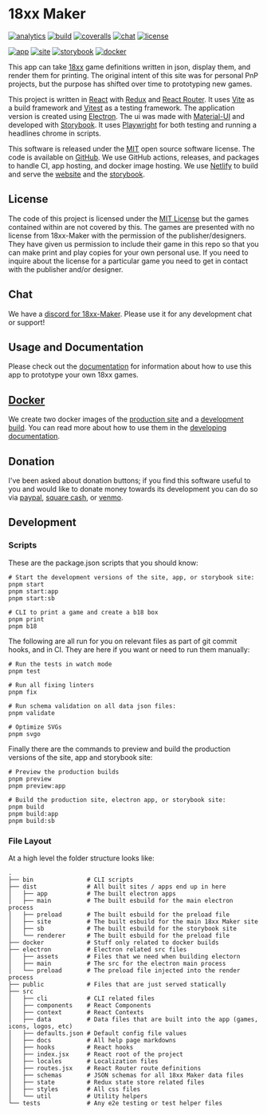 # 18xx Maker

[![analytics](https://img.shields.io/badge/dynamic/json?url=https%3A%2F%2Fanalytics.18xx-maker.com%2Fvisitors&query=%24.results%5B0%5D.metrics%5B0%5D&suffix=%20UV&logo=plausibleanalytics&logoColor=%23fff&label=analytics&color=%235850EC)](https://analytics.18xx-maker.com/)
[![build](https://img.shields.io/github/check-runs/18xx-maker/18xx-maker/main?logo=github&logoColor=%23fff&label=build)](https://github.com/18xx-maker/18xx-maker/actions/workflows/test.yml?query=branch%3Amain)
[![coveralls](https://img.shields.io/coverallsCoverage/github/18xx-maker/18xx-maker?logo=coveralls&logoColor=%23fff)](https://coveralls.io/github/18xx-maker/18xx-maker)
[![chat](https://img.shields.io/discord/1302895372749770752?logo=discord&logoColor=%23fff&color=%235865F2)](https://discord.gg/gcYvAjYYfw)
[![license](https://img.shields.io/github/license/18xx-maker/18xx-maker?logo=data%3Aimage%2Fsvg%2Bxml%3Bbase64%2CPHN2ZyB4bWxucz0iaHR0cDovL3d3dy53My5vcmcvMjAwMC9zdmciIHdpZHRoPSIyNCIgaGVpZ2h0PSIyNCIgdmlld0JveD0iMCAwIDI0IDI0IiBmaWxsPSJub25lIiBzdHJva2U9IiNmZmYiIHN0cm9rZS13aWR0aD0iMiIgc3Ryb2tlLWxpbmVjYXA9InJvdW5kIiBzdHJva2UtbGluZWpvaW49InJvdW5kIj48cGF0aCBzdHJva2U9Im5vbmUiIGQ9Ik0wIDBoMjR2MjRIMHoiIGZpbGw9Im5vbmUiLz48cGF0aCBkPSJNNyAyMGwxMCAwIi8%2BPHBhdGggZD0iTTYgNmw2IC0xbDYgMSIvPjxwYXRoIGQ9Ik0xMiAzbDAgMTciLz48cGF0aCBkPSJNOSAxMmwtMyAtNmwtMyA2YTMgMyAwIDAgMCA2IDAiLz48cGF0aCBkPSJNMjEgMTJsLTMgLTZsLTMgNmEzIDMgMCAwIDAgNiAwIi8%2BPC9zdmc%2B&logoColor=%23fff&color=%23750014)](https://github.com/18xx-maker/18xx-maker?tab=MIT-1-ov-file#readme)

[![app](https://img.shields.io/github/v/release/18xx-maker/18xx-maker?include_prereleases&sort=semver&display_name=tag&logo=electron&logoColor=%23fff&label=app&color=%2347848F)](https://github.com/18xx-maker/18xx-maker/releases)
[![site](https://img.shields.io/netlify/725d9a0f-9db9-457c-a8d0-6bf78140020b?logo=netlify&logoColor=%23fff&label=site)](https://18xx-maker.com)
[![storybook](https://img.shields.io/netlify/3ccc6fb4-1994-4479-81ea-8cd0a61c0c21?logo=netlify&logoColor=%23fff&label=storybook)](https://storybook.18xx-maker.com)
[![docker](https://img.shields.io/github/v/release/18xx-maker/18xx-maker?include_prereleases&sort=semver&display_name=tag&logo=docker&logoColor=%23fff&label=docker&color=%232496ED)](https://github.com/orgs/18xx-maker/packages?ecosystem=container)

This app can take [18xx](https://en.wikipedia.org/wiki/18XX) game definitions
written in json, display them, and render them for printing. The original intent
of this site was for personal PnP projects, but the purpose has shifted over
time to prototyping new games.

This project is written in [React](https://react.dev/) with
[Redux](https://redux.js.org/) and [React Router](https://reactrouter.com/). It
uses [Vite](https://vite.dev/) as a build framework and
[Vitest](https://vitest.dev/) as a testing framework. The application version is
created using [Electron](https://www.electronjs.org/). The ui was made with
[Material-UI](https://mui.com/material-ui/) and developed with
[Storybook](https://storybook.js.org/). It uses
[Playwright](https://playwright.dev/) for both testing and running a headlines
chrome in scripts.

This software is released under the
[MIT](https://github.com/18xx-maker/18xx-maker?tab=MIT-1-ov-file#readme) open
source software license. The code is available on
[GitHub](https://github.com). We use GitHub actions, releases, and packages to
handle CI, app hosting, and docker image hosting. We use
[Netlify](https://netlify.com) to build and serve the
[website](https://18xx-maker.com) and the
[storybook](https://storybook.18xx-maker.com).

## License

The code of this project is licensed under the [MIT
License](https://github.com/18xx-maker/18xx-maker/blob/main/LICENSE) but the
games contained within are not covered by this. The games are presented with no
license from 18xx-Maker with the permission of the publisher/designers. They
have given us permission to include their game in this repo so that you can make
print and play copies for your own personal use. If you need to inquire about
the license for a particular game you need to get in contact with the publisher
and/or designer.

## Chat

We have a [discord for 18xx-Maker](https://discord.gg/gcYvAjYYfw). Please use it
for any development chat or support!

## Usage and Documentation

Please check out the [documentation](https://18xx-maker.com/docs/) for
information about how to use this app to prototype your own 18xx games.

## [Docker](https://github.com/orgs/18xx-maker/packages?ecosystem=container)

We create two docker images of the [production
site](https://github.com/18xx-maker/18xx-maker/pkgs/container/site) and a
[development
build](https://github.com/18xx-maker/18xx-maker/pkgs/container/develop). You can
read more about how to use them in the [developing
documentation](https://18xx-maker.com/docs/developing).

## Donation

I've been asked about donation buttons; if you find this software useful to you
and would like to donate money towards its development you can do so via
[paypal](https://paypal.me/kelsin), [square cash](https://cash.me/$kelsin), or
[venmo](https://account.venmo.com/u/kelsin13).

## Development

### Scripts

These are the package.json scripts that you should know:

```shell
# Start the development versions of the site, app, or storybook site:
pnpm start
pnpm start:app
pnpm start:sb

# CLI to print a game and create a b18 box
pnpm print
pnpm b18
```

The following are all run for you on relevant files as part of git commit hooks,
and in CI. They are here if you want or need to run them manually:

```shell
# Run the tests in watch mode
pnpm test

# Run all fixing linters
pnpm fix

# Run schema validation on all data json files:
pnpm validate

# Optimize SVGs
pnpm svgo
```

Finally there are the commands to preview and build the production versions of
the site, app and storybook site:

```shell
# Preview the production builds
pnpm preview
pnpm preview:app

# Build the production site, electron app, or storybook site:
pnpm build
pnpm build:app
pnpm build:sb
```

### File Layout

At a high level the folder structure looks like:

```shell
.
├── bin               # CLI scripts
├── dist              # All built sites / apps end up in here
│   ├── app           # The built electron apps
│   ├── main          # The built esbuild for the main electron process
│   ├── preload       # The built esbuild for the preload file
│   ├── site          # The built esbuild for the main 18xx Maker site
│   ├── sb            # The built esbuild for the storybook site
│   └── renderer      # The built esbuild for the preload file
├── docker            # Stuff only related to docker builds
├── electron          # Electron related src files
│   ├── assets        # Files that we need when building electorn
│   ├── main          # The src for the electron main process
│   └── preload       # The preload file injected into the render process
├── public            # Files that are just served statically
├── src
│   ├── cli           # CLI related files
│   ├── components    # React Components
│   ├── context       # React Contexts
│   ├── data          # Data files that are built into the app (games, icons, logos, etc)
│   ├── defaults.json # Default config file values
│   ├── docs          # All help page markdowns
│   ├── hooks         # React hooks
│   ├── index.jsx     # React root of the project
│   ├── locales       # Localization files
│   ├── routes.jsx    # React Router route definitions
│   ├── schemas       # JSON schemas for all 18xx Maker data files
│   ├── state         # Redux state store related files
│   ├── styles        # All css files
│   └── util          # Utility helpers
└── tests             # Any e2e testing or test helper files
```

